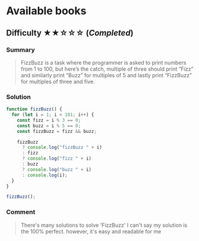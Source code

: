 # Available books

## Difficulty ★★☆☆☆ (_Completed_)

### Summary

> FizzBuzz is a task where the programmer is asked to print numbers from 1 to 100, but here’s the catch,
> multiple of three should print “Fizz” and similarly print “Buzz” for multiples of 5 and lastly print “FizzBuzz” for multiples of three and five.

### Solution

```javascript
function fizzBuzz() {
  for (let i = 1; i < 101; i++) {
    const fizz = i % 3 == 0;
    const buzz = i % 5 == 0;
    const fizzBuzz = fizz && buzz;

    fizzBuzz
      ? console.log("fizzBuzz " + i)
      : fizz
      ? console.log("fizz " + i)
      : buzz
      ? console.log("buzz " + i)
      : console.log(i);
  }
}

fizzBuzz();
```

### Comment

> There's many solutions to solve 'FizzBuzz' I can't say my solution is the 100% perfect. however, it's easy and readable for me
